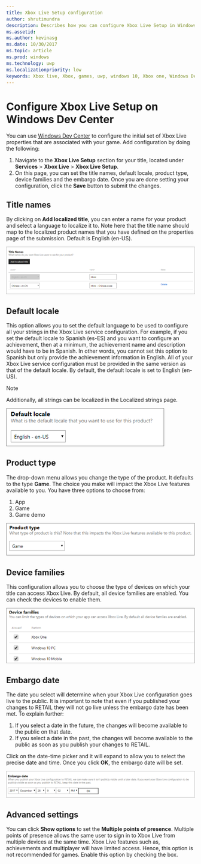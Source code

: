 ```yaml
---
title: Xbox Live Setup configuration
author: shrutimundra
description: Describes how you can configure Xbox Live Setup in Windows Dev Center.
ms.assetid:
ms.author: kevinasg
ms.date: 10/30/2017
ms.topic: article
ms.prod: windows
ms.technology: uwp
ms.localizationpriority: low
keywords: Xbox live, Xbox, games, uwp, windows 10, Xbox one, Windows Dev Center, Xbox Live Setup
---
```


# Configure Xbox Live Setup on Windows Dev Center

You can use [Windows Dev Center](https://developer.microsoft.com/dashboard) to configure the initial set of Xbox Live properties that are associated with your game. Add configuration by doing the following:

1. Navigate to the **Xbox Live Setup** section for your title, located under **Services** > **Xbox Live** > **Xbox Live Setup**.
2. On this page, you can set the title names, default locale, product type, device families and the embargo date. Once you are done setting your configuration, click the **Save** button to submit the changes.

## Title names
By clicking on **Add localized title**, you can enter a name for your product and select a language to localize it to. Note here that the title name should map to the localized product names that you have defined on the properties page of the submission. Default is English (en-US).

![Image of the Add localized title dialog on dev center](../../images/dev-center/xbox-live-setup/xbox-live-setup-1.png)

## Default locale
This option allows you to set the default language to be used to configure all your strings in the Xbox Live service configuration. For example, if you set the default locale to Spanish (es-ES) and you want to configure an achievement, then at a minimum, the achievement name and description would have to be in Spanish. In other words, you cannot set this option to Spanish but only provide the achievement information in English. All of your Xbox Live service configuration must be provided in the same version as that of the default locale. By default, the default locale is set to English (en-US).
> [!NOTE]
> Additionally, all strings can be localized in the Localized strings page.  

![Image of the select drop-down to choose your default locale on dev center](../../images/dev-center/xbox-live-setup/xbox-live-setup-2.png)

## Product type
The drop-down menu allows you change the type of the product. It defaults to the type **Game**. The choice you make will impact the Xbox Live features available to you. You have three options to choose from:
1. App 
2. Game 
3. Game demo 

![Image of the select drop-down to choose your product type on dev center](../../images/dev-center/xbox-live-setup/xbox-live-setup-3.png)

## Device families
This configuration allows you to choose the type of devices on which your title can access Xbox Live. By default, all device families are enabled. You can check the devices to enable them.

![Image of the selection check boxes to select the device families on dev center](../../images/dev-center/xbox-live-setup/xbox-live-setup-4.png)

## Embargo date
The date you select will determine when your Xbox Live configuration goes live to the public. It is important to note that even if you published your changes to RETAIL they will not go live unless the embargo date has been met. To explain further:
1. If you select a date in the future, the changes will become available to the public on that date.
2. If you select a date in the past, the changes will become available to the public as soon as you publish your changes to RETAIL.

Click on the date-time picker and it will expand to allow you to select the precise date and time. Once you click **OK**, the embargo date will be set.

![Image of setting the embargo date on dev center](../../images/dev-center/xbox-live-setup/xbox-live-setup-5.png)

## Advanced settings

You can click **Show options** to set the **Multiple points of presence**. Multiple points of presence allows the same user to sign in to Xbox Live from multiple devices at the same time. Xbox Live features such as, achievements and multiplayer will have limited access. Hence, this option is not recommended for games. Enable this option by checking the box.
